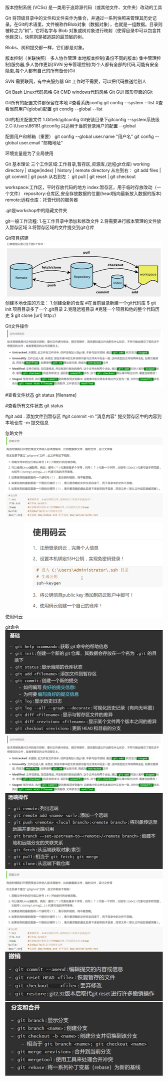 版本控制系统 (VCSs) 是一类用于追踪源代码（或其他文件、文件夹）改动的工具

Git 将顶级目录中的文件和文件夹作为集合，并通过一系列快照来管理其历史记录。在Git的术语里，文件被称作Blob对象（数据对象），也就是一组数据。目录则被称之为“树”，它将名字与 Blob 对象或树对象进行映射（使得目录中可以包含其他目录）。快照则是被追踪的最顶层的树。

Blobs、树和提交都一样，它们都是对象。

版本控制（关联快照）
多人协作管理
本地版本控制(备份不同的版本)
集中管理控制(服务器,多人协作更新)SVN
分布管理控制(每个人都有全部的代码,可能有安全隐患,每个人都有自己的所有备份)Git

SVN 需要联网，有中央服务器
Git 工作时不需要，可以把代码推送给别人

Git Bash Linux代码风格
Git CMD  windows代码风格
Git GUI  图形界面的Git

Git所有的配置文件都保留在本地
#查看系统config
git config --system --list
#查看当前用户(global)配置 
git condig --global --list

Git的相关配置文件
1.Git\etc\gitconfig
Git安装目录下gitconfig --system系统级
2.C:\Users\86181\.gitconfig 
只适用于当前登录用户的配置 --global

配置用户和邮箱（重要）
git config --global user.name "用户名"
git config --global user.email "邮箱地址"

环境变量是为了全局使用

Git 基本理论
三个工作区域:工作目录,暂存区,资源库,(远程git仓库)
working directory | stage(index) | history | remote directory
从左到右：
git add files | git commit | git push
从右到左：
git pull | git reset | git checkout

workspace:工作区，平时存放代码的地方
index:暂存区，用于临时存放改动（一个文件）
repository:仓库区,安全存放数据的位置(head指向最新放入数据的版本)
remote:远程仓库：托管代码的服务器

.git是workshop中的隐藏文件夹

git一般工作流程:
1.在工作目录中添加和修改文件
2.将需要进行版本管理的文件放入暂存区域
3.将暂存区域的文件提交到git仓库

Git项目搭建
![](git命令.png)
创建本地仓库的方法：
1.创建全新的仓库
#在当前目录新建一个git代码库
$ git init
项目目录多了一个.git目录
2.克隆远程目录
#克隆一个项目和他的整个代码历史
$ git clone [url] http://

Git文件操作
![](文件状态.png)

#查看文件状态
git status [filename]

#查看所有文件状态
git status

#git add . 添加文件到暂存区
#git commit -m "消息内容"   提交暂存区中的内容到本地仓库
-m 提交信息

忽略文件
![](忽略文件.png)

使用码云
![](2023-09-18-22-04-04.png)

git命令
![](基础.png)
![](文件状态.png)
![](远端操作.png)
![](忽略文件.png)
![](撤销.png)
![](分支与合并.png)

